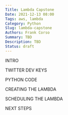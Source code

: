 ```yaml
---
Title: Lambda Capstone
Date: 2021-12-13 08:00
Tags: aws, lambda
Category: Python
Slug: lambda-capstone
Authors: Frank Corso
Summary: TBD
Description: TBD
Status: draft
---
```

INTRO

TWITTER DEV KEYS

PYTHON CODE

CREATING THE LAMBDA

SCHEDULING THE LAMBDA

NEXT STEPS
